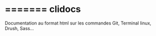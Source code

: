 =======
clidocs
=======

Documentation au format html sur les commandes Git, Terminal linux, Drush, Sass...

